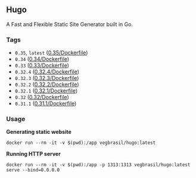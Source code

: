 ## Hugo

A Fast and Flexible Static Site Generator built in Go.

### Tags

* `0.35`, `latest` ([0.35/Dockerfile](https://github.com/vegbrasil/dockerfiles/tree/master/hugo/0.35/Dockerfile))
* `0.34` ([0.34/Dockerfile](https://github.com/vegbrasil/dockerfiles/tree/master/hugo/0.34/Dockerfile))
* `0.33` ([0.33/Dockerfile](https://github.com/vegbrasil/dockerfiles/tree/master/hugo/0.33/Dockerfile))
* `0.32.4` ([0.32.4/Dockerfile](https://github.com/vegbrasil/dockerfiles/tree/master/hugo/0.32.4/Dockerfile))
* `0.32.3` ([0.32.3/Dockerfile](https://github.com/vegbrasil/dockerfiles/tree/master/hugo/0.32.3/Dockerfile))
* `0.32.2` ([0.32.2/Dockerfile](https://github.com/vegbrasil/dockerfiles/tree/master/hugo/0.32.2/Dockerfile))
* `0.32.1` ([0.32.1/Dockerfile](https://github.com/vegbrasil/dockerfiles/tree/master/hugo/0.32.1/Dockerfile))
* `0.32` ([0.32/Dockerfile](https://github.com/vegbrasil/dockerfiles/tree/master/hugo/0.32/Dockerfile))
* `0.31.1` ([0.31.1/Dockerfile](https://github.com/vegbrasil/dockerfiles/tree/master/hugo/0.31.1/Dockerfile))

### Usage

**Generating static website**
```
docker run --rm -it -v $(pwd):/app vegbrasil/hugo:latest
```

**Running HTTP server**

```
docker run --rm -it -v $(pwd):/app -p 1313:1313 vegbrasil/hugo:latest serve --bind=0.0.0.0
```